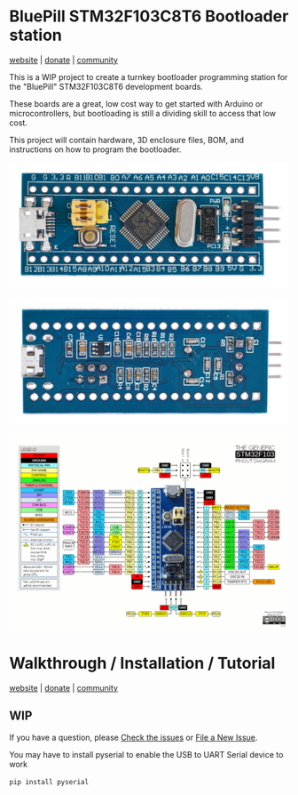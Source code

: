 # BluePill STM32F103C8T6 Bootloader station
[website](http://believotron.com/believotronics) | [donate](https://www.patreon.com/Believotron) | [community](http://community.believotron.com/c/believotronics)

This is a WIP project to create a turnkey bootloader programming station for the "BluePill" STM32F103C8T6 development boards.

These boards are a great, low cost way to get started with Arduino or microcontrollers, but bootloading is still a dividing skill to access that low cost.

This project will contain hardware, 3D enclosure files, BOM, and instructions on how to program the bootloader.

![STM32F103C8T6 Cortex ARM M3 "Blue Pill" Primary Side](images/1600px-STM32_Blue_Pill_top.jpg "Blue Pill Primary Side")

![STM32F103C8T6 Cortex ARM M3 "Blue Pill" Secondary Side](images/1600px-STM32_Blue_Pill_bottom.jpg "Blue Pill Secondary Side")

![STM32F103C8T6 Cortex ARM M3 "Blue Pill" Pinout diagram](images/Bluepillpinout.gif "Blue Pill Pinout")

# Walkthrough / Installation / Tutorial
[website](http://believotron.com/believotronics) | [donate](https://www.patreon.com/Believotron) | [community](http://community.believotron.com/c/believotronics)
## WIP

If you have a question, please [Check the issues](https://github.com/Believotron/BluePill_STM32F103C8T6_Bootloader_Station/issues) or [File a New Issue](https://github.com/Believotron/BluePill_STM32F103C8T6_Bootloader_Station/issues/new).

You may have to install pyserial to enable the USB to UART Serial device to work

`pip install pyserial`
